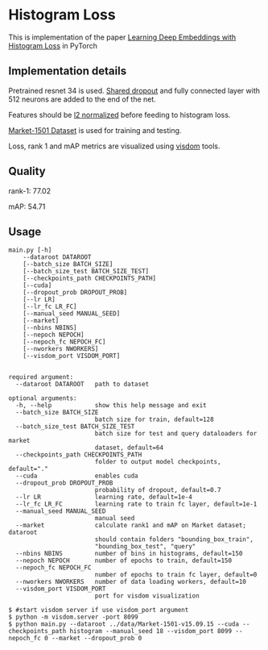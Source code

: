 # Histogram Loss

This is implementation of the paper [Learning Deep Embeddings with Histogram Loss](https://arxiv.org/pdf/1611.00822.pdf) in PyTorch

## Implementation details

Pretrained resnet 34 is used. [Shared dropout](https://github.com/valerystrizh/pytorch-histogram-loss/blob/master/layers.py#L4) and fully connected layer with 512 neurons are added to the end of the net.

Features should be [l2 normalized](https://github.com/valerystrizh/pytorch-histogram-loss/blob/master/layers.py#L30) before feeding to histogram loss.

[Market-1501 Dataset](http://www.liangzheng.org/Project/project_reid.html) is used for training and testing.

Loss, rank 1 and mAP metrics are visualized using [visdom](https://github.com/facebookresearch/visdom) tools.

## Quality
rank-1: 77.02	

mAP:	54.71

## Usage
```
main.py [-h] 
	--dataroot DATAROOT 
	[--batch_size BATCH_SIZE]
	[--batch_size_test BATCH_SIZE_TEST]
	[--checkpoints_path CHECKPOINTS_PATH] 
	[--cuda]
	[--dropout_prob DROPOUT_PROB] 
	[--lr LR] 
	[--lr_fc LR_FC]
	[--manual_seed MANUAL_SEED] 
	[--market] 
	[--nbins NBINS]
	[--nepoch NEPOCH] 
	[--nepoch_fc NEPOCH_FC] 
	[--nworkers NWORKERS]
	[--visdom_port VISDOM_PORT]


required argument:
  --dataroot DATAROOT   path to dataset
  
optional arguments:
  -h, --help            show this help message and exit
  --batch_size BATCH_SIZE
                        batch size for train, default=128
  --batch_size_test BATCH_SIZE_TEST
                        batch size for test and query dataloaders for market
                        dataset, default=64
  --checkpoints_path CHECKPOINTS_PATH
                        folder to output model checkpoints, default="."
  --cuda                enables cuda
  --dropout_prob DROPOUT_PROB
                        probability of dropout, default=0.7
  --lr LR               learning rate, default=1e-4
  --lr_fc LR_FC         learning rate to train fc layer, default=1e-1
  --manual_seed MANUAL_SEED
                        manual seed
  --market              calculate rank1 and mAP on Market dataset; dataroot
                        should contain folders "bounding_box_train",
                        "bounding_box_test", "query"
  --nbins NBINS         number of bins in histograms, default=150
  --nepoch NEPOCH       number of epochs to train, default=150
  --nepoch_fc NEPOCH_FC
                        number of epochs to train fc layer, default=0
  --nworkers NWORKERS   number of data loading workers, default=10
  --visdom_port VISDOM_PORT
                        port for visdom visualization

```

    $ #start visdom server if use visdom_port argument
    $ python -m visdom.server -port 8099
    $ python main.py --dataroot ../data/Market-1501-v15.09.15 --cuda --checkpoints_path histogram --manual_seed 18 --visdom_port 8099 --nepoch_fc 0 --market --dropout_prob 0

